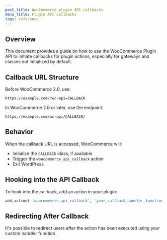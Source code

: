 ```yaml
---
post_title: WooCommerce plugin API callbacks
menu_title: Plugin API callbacks
tags: reference
---
```


## Overview

This document provides a guide on how to use the WooCommerce Plugin API to initiate callbacks for plugin actions, especially for gateways and classes not initialized by default.

## Callback URL Structure

Before WooCommerce 2.0, use:

`https://example.com/?wc-api=CALLBACK`

In WooCommerce 2.0 or later, use the endpoint:

`https://example.com/wc-api/CALLBACK/`

## Behavior

When the callback URL is accessed, WooCommerce will:

- Initialize the `CALLBACK` class, if available
- Trigger the `woocommerce_api_callback` action
- Exit WordPress

## Hooking into the API Callback

To hook into the callback, add an action in your plugin:

```php
add_action( 'woocommerce_api_callback', 'your_callback_handler_function' );
```

## Redirecting After Callback

It's possible to redirect users after the action has been executed using your custom handler function.
